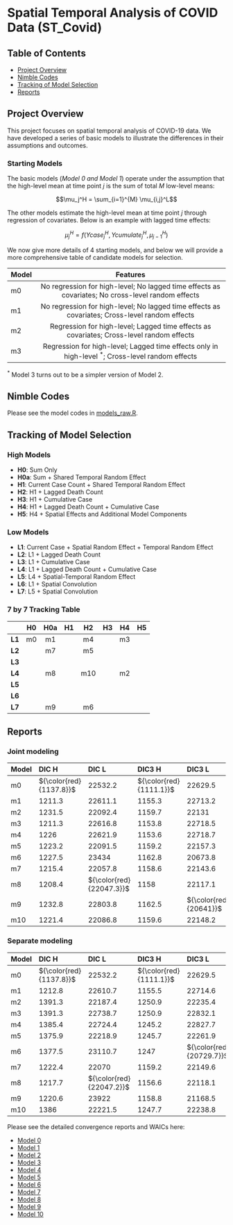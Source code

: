 # Spatial Temporal Analysis of COVID Data (ST_Covid)

## Table of Contents
- [Project Overview](#project-overview)
- [Nimble Codes](#nimble-codes)
- [Tracking of Model Selection](#tracking-of-model-selection)
- [Reports](#reports)

## Project Overview

This project focuses on spatial temporal analysis of COVID-19 data. We have developed a series of basic models to illustrate the differences in their assumptions and outcomes.  

### Starting Models 
The basic models (*Model 0 and Model 1*) operate under the assumption that the high-level mean at time point $j$ is the sum of total $M$ low-level means: 

$$\mu_j^H = \sum_{i=1}^{M} \mu_{i,j}^L$$

The other models estimate the high-level mean at time point $j$ through regression of covariates. Below is an example with lagged time effects: 

$$\mu_j^H = f(Ycase_{j}^H, Ycumulate_{j}^H, \mu_{j-1}^H)$$

We now give more details of 4 starting models, and below we will provide a more comprehensive table of candidate models for selection.

| Model | Features |
|-------|:--------:|
| m0 | No regression for high-level; No lagged time effects as covariates; No cross-level random effects |
| m1 | No regression for high-level; No lagged time effects as covariates; Cross-level random effects |
| m2 | Regression for high-level; Lagged time effects as covariates; Cross-level random effects | 
| m3 | Regression for high-level; Lagged time effects only in high-level ${}^*$; Cross-level random effects | 

${}^*$ Model 3 turns out to be a simpler version of Model 2.

## Nimble Codes

Please see the model codes in [models_raw.R](https://github.com/Sijianf/ST_Covid/blob/main/codes/models_raw.R).  

## Tracking of Model Selection

### High Models
- **H0**: Sum Only
- **H0a**: Sum + Shared Temporal Random Effect
- **H1**: Current Case Count + Shared Temporal Random Effect
- **H2**: H1 + Lagged Death Count
- **H3**: H1 + Cumulative Case
- **H4**: H1 + Lagged Death Count + Cumulative Case
- **H5**: H4 + Spatial Effects and Additional Model Components

### Low Models
- **L1**: Current Case + Spatial Random Effect + Temporal Random Effect
- **L2**: L1 + Lagged Death Count
- **L3**: L1 + Cumulative Case
- **L4**: L1 + Lagged Death Count + Cumulative Case
- **L5**: L4 + Spatial-Temporal Random Effect
- **L6**: L1 + Spatial Convolution
- **L7**: L5 + Spatial Convolution

### 7 by 7 Tracking Table

|         |  **H0**  |  **H0a** |  **H1**  |  **H2**  |  **H3**  |  **H4**  |  **H5**  |
|:-------:|:--------:|:--------:|:--------:|:--------:|:--------:|:--------:|:--------:|
| **L1**  |    m0    |    m1    |          |    m4    |          |    m3    |          |
| **L2**  |          |    m7    |          |    m5    |          |          |          |
| **L3**  |          |          |          |          |          |          |          |
| **L4**  |          |    m8    |          |    m10   |          |    m2    |          |
| **L5**  |          |          |          |          |          |          |          |
| **L6**  |          |          |          |          |          |          |          |
| **L7**  |          |    m9    |          |    m6    |          |          |          |

## Reports

### Joint modeling

|Model |DIC H                   |DIC L                    |DIC3 H                  |DIC3 L                 |PWAIC H               |PWAIC L                |WAIC H                  |WAIC L                   |
|:-----|:-----------------------|:------------------------|:-----------------------|:----------------------|:---------------------|:----------------------|:-----------------------|:------------------------|
|m0    |${\color{red}{1137.8}}$ |$22532.2$                |${\color{red}{1111.1}}$ |$22629.5$              |${\color{red}{21.4}}$ |${\color{red}{199.7}}$ |${\color{red}{1121.3}}$ |$22642.6$                |
|m1    |$1211.3$                |$22611.1$                |$1155.3$                |$22713.2$              |$41.9$                |$255$                  |$1181.6$                |$22735.6$                |
|m2    |$1231.5$                |$22092.4$                |$1159.7$                |$22131$                |$43.5$                |$240.7$                |$1186.6$                |$22154.2$                |
|m3    |$1211.3$                |$22616.8$                |$1153.8$                |$22718.5$              |$42.2$                |$259$                  |$1180.6$                |$22741.2$                |
|m4    |$1226$                  |$22621.9$                |$1153.6$                |$22718.7$              |$42.7$                |$258.1$                |$1180.9$                |$22742.9$                |
|m5    |$1223.2$                |$22091.5$                |$1159.2$                |$22157.3$              |$43.6$                |$237.6$                |$1186.2$                |$22178.5$                |
|m6    |$1227.5$                |$23434$                  |$1162.8$                |$20673.8$              |$46.3$                |$1002.2$               |$1192.6$                |$21062.6$                |
|m7    |$1215.4$                |$22057.8$                |$1158.6$                |$22143.6$              |$43.2$                |$229.8$                |$1185.8$                |$22163.6$                |
|m8    |$1208.4$                |${\color{red}{22047.3}}$ |$1158$                  |$22117.1$              |$43.7$                |$233.9$                |$1186.2$                |$22138.8$                |
|m9    |$1232.8$                |$22803.8$                |$1162.5$                |${\color{red}{20641}}$ |$43.9$                |$993.4$                |$1190.1$                |${\color{red}{21023.5}}$ |
|m10   |$1221.4$                |$22086.8$                |$1159.6$                |$22148.2$              |$44.4$                |$240.4$                |$1187.6$                |$22170.2$                |



### Separate modeling

|Model |DIC H                   |DIC L                    |DIC3 H                  |DIC3 L                   |PWAIC H               |PWAIC L                |WAIC H                  |WAIC L                   |
|:-----|:-----------------------|:------------------------|:-----------------------|:------------------------|:---------------------|:----------------------|:-----------------------|:------------------------|
|m0    |${\color{red}{1137.8}}$ |$22532.2$                |${\color{red}{1111.1}}$ |$22629.5$                |${\color{red}{21.4}}$ |${\color{red}{199.7}}$ |${\color{red}{1121.3}}$ |$22642.6$                |
|m1    |$1212.8$                |$22610.7$                |$1155.5$                |$22714.6$                |$41.8$                |$256.3$                |$1181.6$                |$22737.2$                |
|m2    |$1391.3$                |$22187.4$                |$1250.9$                |$22235.4$                |$92.6$                |$296$                  |$1321.6$                |$22267.5$                |
|m3    |$1391.3$                |$22738.7$                |$1250.9$                |$22832.1$                |$92.6$                |$328.2$                |$1321.6$                |$22869.2$                |
|m4    |$1385.4$                |$22724.4$                |$1245.2$                |$22827.7$                |$91.7$                |$325.2$                |$1316.3$                |$22864.6$                |
|m5    |$1375.9$                |$22218.9$                |$1245.7$                |$22261.9$                |$90.4$                |$294.5$                |$1314.9$                |$22293.7$                |
|m6    |$1377.5$                |$23110.7$                |$1247$                  |${\color{red}{20729.7}}$ |$90.8$                |$1040.4$               |$1316.4$                |${\color{red}{21133.3}}$ |
|m7    |$1222.4$                |$22070$                  |$1159.2$                |$22149.6$                |$43.4$                |$235.7$                |$1186.6$                |$22170.4$                |
|m8    |$1217.7$                |${\color{red}{22047.2}}$ |$1156.6$                |$22118.1$                |$42.3$                |$236.1$                |$1182.8$                |$22138.6$                |
|m9    |$1220.6$                |$23922$                  |$1158.8$                |$21168.5$                |$43.3$                |$1536.8$               |$1186.2$                |$21915.2$                |
|m10   |$1386$                  |$22221.5$                |$1247.7$                |$22238.8$                |$90.1$                |$298$                  |$1315.6$                |$22271.4$                |


Please see the detailed convergence reports and WAICs here: 

- [Model 0](https://sijianf.github.io/ST_Covid/pages/Report_Oct_m0.html)
- [Model 1](https://sijianf.github.io/ST_Covid/pages/Report_Oct_m1.html)
- [Model 2](https://sijianf.github.io/ST_Covid/pages/Report_Oct_m2.html)
- [Model 3](https://sijianf.github.io/ST_Covid/pages/Report_Oct_m3.html)
- [Model 4](https://sijianf.github.io/ST_Covid/pages/Report_Oct_m4.html)
- [Model 5](https://sijianf.github.io/ST_Covid/pages/Report_Oct_m5.html)
- [Model 6](https://sijianf.github.io/ST_Covid/pages/Report_Oct_m6.html)
- [Model 7](https://sijianf.github.io/ST_Covid/pages/Report_Oct_m7.html)
- [Model 8](https://sijianf.github.io/ST_Covid/pages/Report_Oct_m8.html)
- [Model 9](https://sijianf.github.io/ST_Covid/pages/Report_Oct_m9.html)
- [Model 10](https://sijianf.github.io/ST_Covid/pages/Report_Oct_m10.html)


